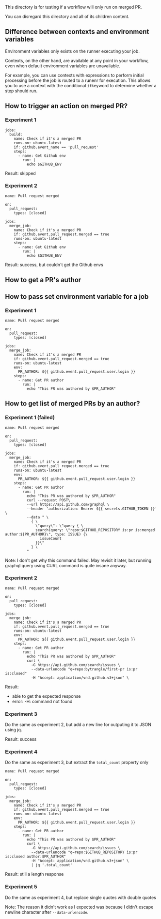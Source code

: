 This directory is for testing if a workflow will only run on merged PR.

You can disregard this directory and all of its children content.

## Difference between contexts and environment variables
Environment variables only exists on the runner executing your job.

Contexts, on the other hand, are available at any point in your workflow, even when default environment variables are unavailable.

For example, you can use contexts with expressions to perform initial processing before the job is routed to a runenr for execution. This allows you to use a context with the conditional `if`keyword to determine whether a step should run.

## How to trigger an action on merged PR?
### Experiment 1
```
jobs:
  build:
    name: Check if it's a merged PR
    runs-on: ubuntu-latest
    if: github.event_name == 'pull_request'
    steps:
      - name: Get Github env
        run: |
          echo $GITHUB_ENV
```
Result: skipped

### Experiment 2
```
name: Pull request merged

on:
  pull_request:
    types: [closed]

jobs:
  merge_job:
    name: Check if it's a merged PR
    if: github.event.pull_request.merged == true
    runs-on: ubuntu-latest
    steps:
      - name: Get Github env
        run: |
          echo $GITHUB_ENV
```

Result: success, but couldn't get the Github envs

## How to get a PR's author

## How to pass set environment variable for a job
### Experiment 1
```
name: Pull request merged

on:
  pull_request:
    types: [closed]

jobs:
  merge_job:
    name: Check if it's a merged PR
    if: github.event.pull_request.merged == true
    runs-on: ubuntu-latest
    env:
      PR_AUTHOR: ${{ github.event.pull_request.user.login }}
    steps:
      - name: Get PR author
        run: |
          echo "This PR was authored by $PR_AUTHOR"
```

## How to get list of merged PRs by an author?

### Experiment 1 (failed)
```
name: Pull request merged

on:
  pull_request:
    types: [closed]

jobs:
  merge_job:
    name: Check if it's a merged PR
    if: github.event.pull_request.merged == true
    runs-on: ubuntu-latest
    env:
      PR_AUTHOR: ${{ github.event.pull_request.user.login }}
    steps:
      - name: Get PR author
        run: |
          echo "This PR was authored by $PR_AUTHOR"
          curl --request POST\
          --url https://api.github.com/graphql \
          --header 'authorization: Bearer ${{ secrets.GITHUB_TOKEN }}' \
          --data " \
            { \
              \"query\": \"query { \
              search(query: \"repo:$GITHUB_REPOSITORY is:pr is:merged author:${PR_AUTHOR}\", type: ISSUE) {\
                issueCount
              }}\"
            } \
          "
```
Note: I don't get why this command failed. May revisit it later, but running graphql query using CURL command is quite insane anyway.

### Experiment 2
```
name: Pull request merged

on:
  pull_request:
    types: [closed]

jobs:
  merge_job:
    name: Check if it's a merged PR
    if: github.event.pull_request.merged == true
    runs-on: ubuntu-latest
    env:
      PR_AUTHOR: ${{ github.event.pull_request.user.login }}
    steps:
      - name: Get PR author
        run: |
          echo "This PR was authored by $PR_AUTHOR"
          curl \
            -G https://api.github.com/search/issues \
            --data-urlencode "q=repo:bytrangle/first-pr is:pr is:closed"
            -H "Accept: application/vnd.github.v3+json" \
```

Result:
- able to get the expected response
- error: -H: command not found

### Experiment 3
Do the same as experiment 2, but add a new line for outputing it to JSON using jq.

Result: success

### Experiment 4
Do the same as experiment 3, but extract the `total_count` property only

```
name: Pull request merged

on:
  pull_request:
    types: [closed]

jobs:
  merge_job:
    name: Check if it's a merged PR
    if: github.event.pull_request.merged == true
    runs-on: ubuntu-latest
    env:
      PR_AUTHOR: ${{ github.event.pull_request.user.login }}
    steps:
      - name: Get PR author
        run: |
          echo "This PR was authored by $PR_AUTHOR"
          curl \
            -G https://api.github.com/search/issues \
            --data-urlencode "q=repo:$GITHUB_REPOSITORY is:pr is:closed author:$PR_AUTHOR"
            -H "Accept: application/vnd.github.v3+json" \
            | jq '.total_count'
```
Result: still a length response

### Experiment 5
Do the same as experiment 4, but replace single quotes with double quotes

Note: The reason it didn't work as I expected was because I didn't escape newline character after `--data-urlencode`.